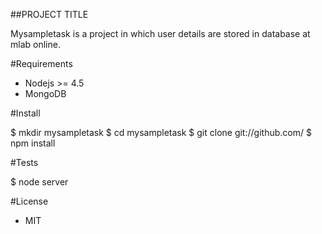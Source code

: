 ##PROJECT TITLE

Mysampletask is a project in which user details are stored in database at mlab online.


#Requirements

* Nodejs >= 4.5
* MongoDB

#Install

$ mkdir mysampletask
$ cd mysampletask
$ git clone git://github.com/
$ npm install

#Tests

$ node server

#License 

* MIT
